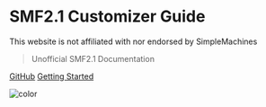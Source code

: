 # SMF2.1 Customizer Guide
This website is not affiliated with nor endorsed by SimpleMachines
> Unofficial SMF2.1 Documentation

[GitHub](https://github.com/SychO9/smf-docs)
[Getting Started](?id=quick-start)

![color](#e9eef2)